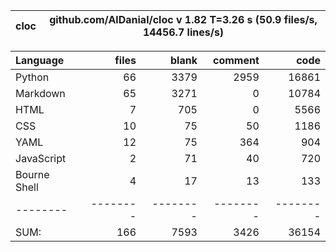 cloc|github.com/AlDanial/cloc v 1.82  T=3.26 s (50.9 files/s, 14456.7 lines/s)
--- | ---

Language|files|blank|comment|code
:-------|-------:|-------:|-------:|-------:
Python|66|3379|2959|16861
Markdown|65|3271|0|10784
HTML|7|705|0|5566
CSS|10|75|50|1186
YAML|12|75|364|904
JavaScript|2|71|40|720
Bourne Shell|4|17|13|133
--------|--------|--------|--------|--------
SUM:|166|7593|3426|36154
